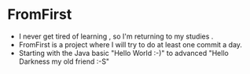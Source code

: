# FromFirst

- I never get tired of learning , so I'm returning to my studies . 
- FromFirst is a project where I will try to do at least one commit a day. 
- Starting with the Java basic "Hello World :-)" to advanced "Hello Darkness my old friend :-S"
